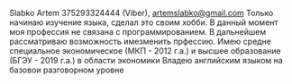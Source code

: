 Slabko Artem
375293324444 (Viber), artemslabko@gmail.com
Только начинаю изучение языка, сделал это своим хобби. В данный момент моя профессия не связана с программированием. В дальнейшем рассматриваю возможность имезменить прфессию. 
Имею средне специальное экономическое  (МКП - 2012 г.а.) и высшее образование (БГЭУ - 2019 г.а.) в области экономики
Владею английским языком на базовои разговорном уровне
